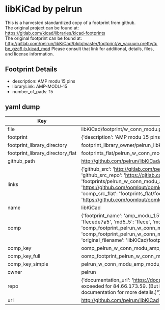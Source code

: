 # libKiCad by pelrun  
This is a harvested standardized copy of a footprint from github.  
The original project can be found at:  
https://gitlab.com/kicad/libraries/kicad-footprints  
The original footprint can be found at:
http://gitlab.com/pelrun/libKiCad/blob/master/footprint/w_vacuum.pretty/tube_gzc9-b.kicad_mod
Please consult that link for additional, details, files, and license information.  
## Footprint Details
* description: AMP modu 15 pins  
* libraryLink: AMP-MODU-15  
* number_of_pads: 15  
## yaml dump  
| Key | Value |  
| --- | --- |  
| file | libKiCad/footprint/w_conn_modu.pretty/AMP-MODU-15.kicad_mod |  
| footprint | {'description': 'AMP modu 15 pins', 'libraryLink': 'AMP-MODU-15', 'number_of_pads': 15} |  
| footprint_library_directory | footprint_library_owner/pelrun_libKiCad |  
| footprint_library_directory_flat | footprints_flat/pelrun_w_conn_modu_amp_modu_15/working |  
| github_path | http://github.com/pelrun/libKiCad/blob/master/footprint/w_conn_modu.pretty/AMP-MODU-15.kicad_mod |  
| links | {'github_src': 'http://gitlab.com/pelrun/libKiCad/blob/master/footprint/w_vacuum.pretty/tube_gzc9-b.kicad_mod', 'github_src_repo': 'https://gitlab.com/kicad/libraries/kicad-footprints', 'oomp_bot': 'footprints/pelrun_w_conn_modu_amp_modu_15/working', 'oomp_bot_github': 'https://github.com/oomlout/oomlout_oomp_footprint_bot/tree/main/footprints/pelrun_w_conn_modu_amp_modu_15/working', 'oomp_src_flat': 'footprints_flat/footprints_flat/pelrun_w_conn_modu_amp_modu_15/working', 'oomp_src_flat_github': 'https://github.com/oomlout/oomlout_oomp_footprint_src/tree/main/footprints_flat/pelrun_w_conn_modu_amp_modu_15/working'} |  
| name | libKiCad |  
| oomp | {'footprint_name': 'amp_modu_15', 'library_name': 'w_conn_modu', 'md5': 'ffecede7a5cd2b293b69c79d7210bd88', 'md5_10': 'ffecede7a5', 'md5_5': 'ffece', 'md5_6': 'ffeced', 'oomp_key': 'oomp_pelrun_w_conn_modu_amp_modu_15', 'oomp_key_extra': 'oomp_footprint_pelrun_w_conn_modu_amp_modu_15', 'oomp_key_full': 'oomp_footprint_pelrun_w_conn_modu_amp_modu_15_ffeced', 'oomp_key_simple': 'pelrun_w_conn_modu_amp_modu_15', 'original_filename': 'libKiCad/footprint/w_conn_modu.pretty/AMP-MODU-15.kicad_mod', 'owner_name': 'pelrun'} |  
| oomp_key | oomp_pelrun_w_conn_modu_amp_modu_15 |  
| oomp_key_full | oomp_footprint_pelrun_w_conn_modu_amp_modu_15 |  
| oomp_key_simple | pelrun_w_conn_modu_amp_modu_15 |  
| owner | pelrun |  
| repo | {'documentation_url': 'https://docs.github.com/rest/overview/resources-in-the-rest-api#rate-limiting', 'message': "API rate limit exceeded for 84.66.173.59. (But here's the good news: Authenticated requests get a higher rate limit. Check out the documentation for more details.)"} |  
| url | http://github.com/pelrun/libKiCad |  

